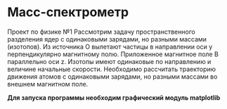 # Масс-спектрометр
Проект по физике №1
Рассмотрим задачу пространственного разделения ядер с одинаковыми зарядами, но разными массами (изотопов). Из источника О вылетают частицы в направлении оси y перпендикулярно магнитному полю. Приложенное магнитное поле B параллельно оси z. Изотопы имеют одинаковые по направлению и величине начальные скорости. Необходимо рассчитать траекторию движения атомов с одинаковыми зарядами, но разными массами во внешнем магнитном поле.

__Для запуска программы необходим графический модуль matplotlib__
